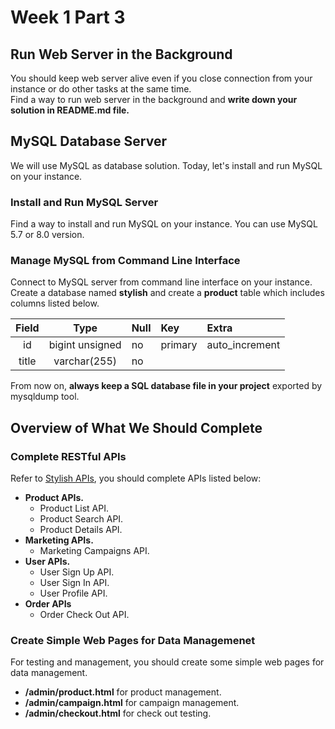 # Week 1 Part 3

## Run Web Server in the Background

You should keep web server alive even if you close connection from your instance or do other tasks at the same time.  
Find a way to run web server in the background and **write down your solution in README.md file.**

## MySQL Database Server

We will use MySQL as database solution. Today, let's install and run MySQL on your instance.

### Install and Run MySQL Server

Find a way to install and run MySQL on your instance. You can use MySQL 5.7 or 8.0 version.

### Manage MySQL from Command Line Interface

Connect to MySQL server from command line interface on your instance. Create a database named **stylish** and create a **product** table which includes columns listed below.

| Field | Type | Null | Key | Extra |
| :---: | :---: | :--- | :--- | :--- |
| id | bigint unsigned | no | primary | auto_increment |
| title | varchar(255) | no | | |

From now on, **always keep a SQL database file in your project** exported by mysqldump tool.

## Overview of What We Should Complete

### Complete RESTful APIs

Refer to [Stylish APIs](https://github.com/AppWorks-School/API-Doc/blob/master/Stylish/README.md), you should complete APIs listed below:

* **Product APIs.**
  * Product List API.
  * Product Search API.
  * Product Details API.
* **Marketing APIs.**
  * Marketing Campaigns API.
* **User APIs.**
  * User Sign Up API.
  * User Sign In API.
  * User Profile API.
* **Order APIs**
  * Order Check Out API.

### Create Simple Web Pages for Data Managemenet

For testing and management, you should create some simple web pages for data management.

* **/admin/product.html** for product management.
* **/admin/campaign.html** for campaign management.
* **/admin/checkout.html** for check out testing.
